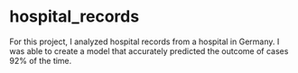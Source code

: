 # hospital_records

For this project, I analyzed hospital records from a hospital in Germany. I was able to create a model that accurately predicted the outcome of cases 92% of the time.
